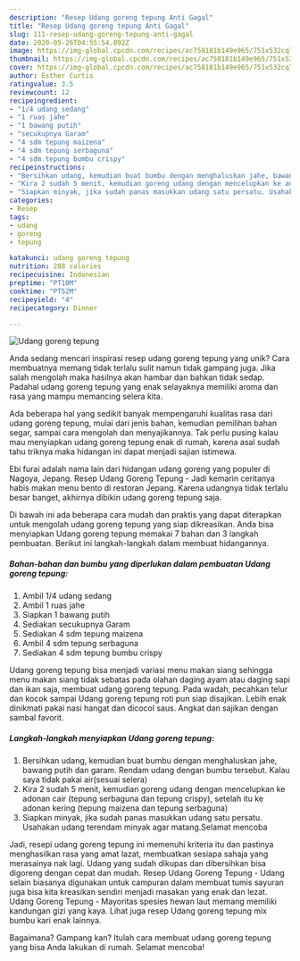 ```yaml
---
description: "Resep Udang goreng tepung Anti Gagal"
title: "Resep Udang goreng tepung Anti Gagal"
slug: 111-resep-udang-goreng-tepung-anti-gagal
date: 2020-05-26T04:55:54.092Z
image: https://img-global.cpcdn.com/recipes/ac758181b149e965/751x532cq70/udang-goreng-tepung-foto-resep-utama.jpg
thumbnail: https://img-global.cpcdn.com/recipes/ac758181b149e965/751x532cq70/udang-goreng-tepung-foto-resep-utama.jpg
cover: https://img-global.cpcdn.com/recipes/ac758181b149e965/751x532cq70/udang-goreng-tepung-foto-resep-utama.jpg
author: Esther Curtis
ratingvalue: 3.5
reviewcount: 12
recipeingredient:
- "1/4 udang sedang"
- "1 ruas jahe"
- "1 bawang putih"
- "secukupnya Garam"
- "4 sdm tepung maizena"
- "4 sdm tepung serbaguna"
- "4 sdm tepung bumbu crispy"
recipeinstructions:
- "Bersihkan udang, kemudian buat bumbu dengan menghaluskan jahe, bawang putih dan garam. Rendam udang dengan bumbu tersebut. Kalau saya tidak pakai air(sesuai selera)"
- "Kira 2 sudah 5 menit, kemudian goreng udang dengan mencelupkan ke adonan cair (tepung serbaguna dan tepung crispy), setelah itu ke adonan kering (tepung maizena dan tepung serbaguna)"
- "Siapkan minyak, jika sudah panas masukkan udang satu persatu. Usahakan udang terendam minyak agar matang.Selamat mencoba"
categories:
- Resep
tags:
- udang
- goreng
- tepung

katakunci: udang goreng tepung 
nutrition: 288 calories
recipecuisine: Indonesian
preptime: "PT10M"
cooktime: "PT52M"
recipeyield: "4"
recipecategory: Dinner

---
```



![Udang goreng tepung](https://img-global.cpcdn.com/recipes/ac758181b149e965/751x532cq70/udang-goreng-tepung-foto-resep-utama.jpg)

Anda sedang mencari inspirasi resep udang goreng tepung yang unik? Cara membuatnya memang tidak terlalu sulit namun tidak gampang juga. Jika salah mengolah maka hasilnya akan hambar dan bahkan tidak sedap. Padahal udang goreng tepung yang enak selayaknya memiliki aroma dan rasa yang mampu memancing selera kita.

Ada beberapa hal yang sedikit banyak mempengaruhi kualitas rasa dari udang goreng tepung, mulai dari jenis bahan, kemudian pemilihan bahan segar, sampai cara mengolah dan menyajikannya. Tak perlu pusing kalau mau menyiapkan udang goreng tepung enak di rumah, karena asal sudah tahu triknya maka hidangan ini dapat menjadi sajian istimewa.

Ebi furai adalah nama lain dari hidangan udang goreng yang populer di Nagoya, Jepang. Resep Udang Goreng Tepung - Jadi kemarin ceritanya habis makan menu bento di restoran Jepang. Karena udangnya tidak terlalu besar banget, akhirnya dibikin udang goreng tepung saja.


Di bawah ini ada beberapa cara mudah dan praktis yang dapat diterapkan untuk mengolah udang goreng tepung yang siap dikreasikan. Anda bisa menyiapkan Udang goreng tepung memakai 7 bahan dan 3 langkah pembuatan. Berikut ini langkah-langkah dalam membuat hidangannya.

<!--inarticleads1-->

##### Bahan-bahan dan bumbu yang diperlukan dalam pembuatan Udang goreng tepung:

1. Ambil 1/4 udang sedang
1. Ambil 1 ruas jahe
1. Siapkan 1 bawang putih
1. Sediakan secukupnya Garam
1. Sediakan 4 sdm tepung maizena
1. Ambil 4 sdm tepung serbaguna
1. Sediakan 4 sdm tepung bumbu crispy


Udang goreng tepung bisa menjadi variasi menu makan siang sehingga menu makan siang tidak sebatas pada olahan daging ayam atau daging sapi dan ikan saja, membuat udang goreng tepung. Pada wadah, pecahkan telur dan kocok sampai Udang goreng tepung roti pun siap disajikan. Lebih enak dinikmati pakai nasi hangat dan dicocol saus. Angkat dan sajikan dengan sambal favorit. 

<!--inarticleads2-->

##### Langkah-langkah menyiapkan Udang goreng tepung:

1. Bersihkan udang, kemudian buat bumbu dengan menghaluskan jahe, bawang putih dan garam. Rendam udang dengan bumbu tersebut. Kalau saya tidak pakai air(sesuai selera)
1. Kira 2 sudah 5 menit, kemudian goreng udang dengan mencelupkan ke adonan cair (tepung serbaguna dan tepung crispy), setelah itu ke adonan kering (tepung maizena dan tepung serbaguna)
1. Siapkan minyak, jika sudah panas masukkan udang satu persatu. Usahakan udang terendam minyak agar matang.Selamat mencoba


Jadi, resepi udang goreng tepung ini memenuhi kriteria itu dan pastinya menghasilkan rasa yang amat lazat, membuatkan sesiapa sahaja yang merasainya nak lagi. Udang yang sudah dikupas dan dibersihkan bisa digoreng dengan cepat dan mudah. Resep Udang Goreng Tepung - Udang selain biasanya digunakan untuk campuran dalam membuat tumis sayuran juga bisa kita kreasikan sendiri menjadi masakan yang enak dan lezat. Udang Goreng Tepung - Mayoritas spesies hewan laut memang memiliki kandungan gizi yang kaya. Lihat juga resep Udang goreng tepung mix bumbu kari enak lainnya. 

Bagaimana? Gampang kan? Itulah cara membuat udang goreng tepung yang bisa Anda lakukan di rumah. Selamat mencoba!

